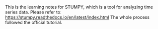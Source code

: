 <!--
 * @Author: your name
 * @Date: 2022-02-09 15:44:16
 * @LastEditTime: 2022-02-09 15:45:49
 * @LastEditors: Please set LastEditors
 * @Description: 打开koroFileHeader查看配置 进行设置: https://github.com/OBKoro1/koro1FileHeader/wiki/%E9%85%8D%E7%BD%AE
 * @FilePath: \Stumpy101\README.md
-->

This is the learning notes for STUMPY, which is a tool for analyzing time series data. Please refer to:
https://stumpy.readthedocs.io/en/latest/index.html
The whole process followed the official tutorial.